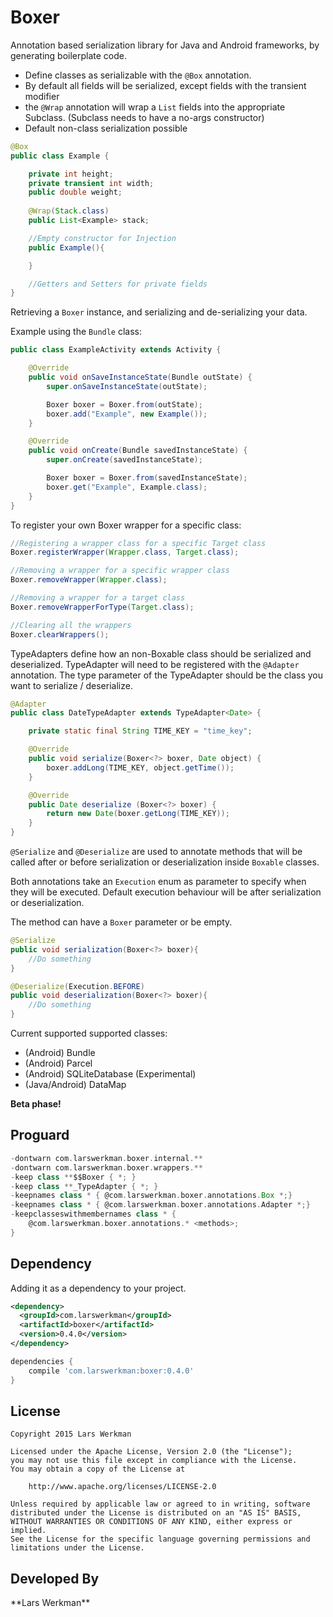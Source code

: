 Boxer
=====

Annotation based serialization library for Java and Android frameworks,
by generating boilerplate code.

* Define classes as serializable with the <code>@Box</code> annotation.
* By default all fields will be serialized, except fields with the transient modifier
* the <code>@Wrap</code> annotation will wrap a <code>List</code> fields into the appropriate Subclass. (Subclass needs to have a no-args constructor)
* Default non-class serialization possible

```java
@Box
public class Example {

    private int height;
    private transient int width;
    public double weight;
    
    @Wrap(Stack.class)
    public List<Example> stack;

    //Empty constructor for Injection
    public Example(){

    }

    //Getters and Setters for private fields
}
```

Retrieving a <code>Boxer</code> instance, and serializing and de-serializing your data.

Example using the <code>Bundle</code> class:

```java
public class ExampleActivity extends Activity {

    @Override
    public void onSaveInstanceState(Bundle outState) {
        super.onSaveInstanceState(outState);

        Boxer boxer = Boxer.from(outState);
        boxer.add("Example", new Example());
    }

    @Override
    public void onCreate(Bundle savedInstanceState) {
        super.onCreate(savedInstanceState);

        Boxer boxer = Boxer.from(savedInstanceState);
        boxer.get("Example", Example.class);
    }
}
```

To register your own Boxer wrapper for a specific class:

```java
//Registering a wrapper class for a specific Target class
Boxer.registerWrapper(Wrapper.class, Target.class);

//Removing a wrapper for a specific wrapper class
Boxer.removeWrapper(Wrapper.class);

//Removing a wrapper for a target class
Boxer.removeWrapperForType(Target.class);

//Clearing all the wrappers
Boxer.clearWrappers();
```

TypeAdapters define how an non-Boxable class should be serialized and deserialized. 
TypeAdapter will need to be registered with the <code>@Adapter</code> annotation.
The type parameter of the TypeAdapter should be the class you want to serialize / deserialize.

```java
@Adapter
public class DateTypeAdapter extends TypeAdapter<Date> {

    private static final String TIME_KEY = "time_key";

    @Override
    public void serialize(Boxer<?> boxer, Date object) {
        boxer.addLong(TIME_KEY, object.getTime());
    }

    @Override
    public Date deserialize (Boxer<?> boxer) {
        return new Date(boxer.getLong(TIME_KEY));
    }
}
```

<code>@Serialize</code> and <code>@Deserialize</code> are used to annotate methods that will be called after or before serialization or deserialization inside <code>Boxable</code> classes.

Both annotations take an <code>Execution</code> enum as parameter to specify when they will be executed.
Default execution behaviour will be after serialization or deserialization.

The method can have a <code>Boxer</code> parameter or be empty.

```java
@Serialize
public void serialization(Boxer<?> boxer){
	//Do something
}

@Deserialize(Execution.BEFORE)
public void deserialization(Boxer<?> boxer){
	//Do something
}
```


Current supported supported classes:

* (Android) Bundle
* (Android) Parcel
* (Android) SQLiteDatabase (Experimental)
* (Java/Android) DataMap

__Beta phase!__

Proguard
----------
```groovy
-dontwarn com.larswerkman.boxer.internal.**
-dontwarn com.larswerkman.boxer.wrappers.**
-keep class **$$Boxer { *; }
-keep class **_TypeAdapter { *; }
-keepnames class * { @com.larswerkman.boxer.annotations.Box *;}
-keepnames class * { @com.larswerkman.boxer.annotations.Adapter *;}
-keepclasseswithmembernames class * {
    @com.larswerkman.boxer.annotations.* <methods>;
}
```

Dependency
----------
Adding it as a dependency to your project.

```xml
<dependency>
  <groupId>com.larswerkman</groupId>
  <artifactId>boxer</artifactId>
  <version>0.4.0</version>
</dependency>
```

```groovy
dependencies {
    compile 'com.larswerkman:boxer:0.4.0'
}
```
License
-------

    Copyright 2015 Lars Werkman

    Licensed under the Apache License, Version 2.0 (the "License");
    you may not use this file except in compliance with the License.
    You may obtain a copy of the License at

        http://www.apache.org/licenses/LICENSE-2.0

    Unless required by applicable law or agreed to in writing, software
    distributed under the License is distributed on an "AS IS" BASIS,
    WITHOUT WARRANTIES OR CONDITIONS OF ANY KIND, either express or implied.
    See the License for the specific language governing permissions and
    limitations under the License.

<h2>Developed By</h2>
**Lars Werkman**